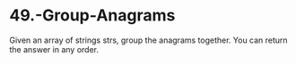 # 49.-Group-Anagrams

Given an array of strings strs, group the anagrams together. You can return the answer in any order.

